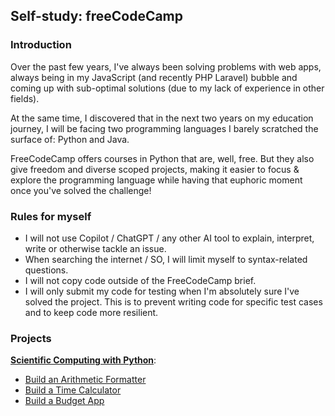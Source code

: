 ## Self-study: freeCodeCamp

### Introduction
Over the past few years, I've always been solving problems with web apps, always being in my JavaScript (and recently PHP Laravel) bubble and coming up with sub-optimal solutions (due to my lack of experience in other fields).

At the same time, I discovered that in the next two years on my education journey, I will be facing two programming languages I barely scratched the surface of: Python and Java. 

FreeCodeCamp offers courses in Python that are, well, free. But they also give freedom and diverse scoped projects, making it easier to focus & explore the programming language while having that euphoric moment once you've solved the challenge!

### Rules for myself
- I will not use Copilot / ChatGPT / any other AI tool to explain, interpret, write or otherwise tackle an issue.
- When searching the internet / SO, I will limit myself to syntax-related questions.
- I will not copy code outside of the FreeCodeCamp brief.
- I will only submit my code for testing when I'm absolutely sure I've solved the project. This is to prevent writing code for specific test cases and to keep code more resilient.

### Projects
[**Scientific Computing with Python**](https://github.com/ChrisvanChip/FreeCodeCamp/tree/main/Sci-Comp-Python):
- [Build an Arithmetic Formatter](https://github.com/ChrisvanChip/FreeCodeCamp/blob/main/Sci-Comp-Python/arithmetic_arranger.py)
- [Build a Time Calculator](https://github.com/ChrisvanChip/FreeCodeCamp/blob/main/Sci-Comp-Python/time_calculator.py)
- [Build a Budget App](https://github.com/ChrisvanChip/FreeCodeCamp/blob/main/Sci-Comp-Python/budget_app.py)
